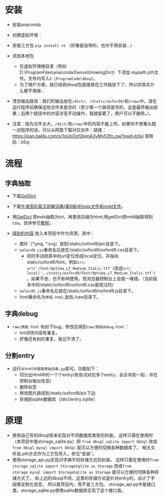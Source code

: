 # 安装

- 安装anaconda

- 创建虚拟环境：

- 安装三方包
  `pip install re` （好像是自带的，也许不用安装...）

- 添加本地包

    - 在虚拟环境根目录（例如D:\ProgramFiles\anaconda3\envs\GrowingDict）下添加
      mypath.pth文件。文件内写入`E:\ProgramCode\dbsql`。
    - 为了用户方便，我已经把dbsql包直接放在工作路径下了，所以你其实什么都不用做...

- 清空输出路径：我们的输出放在`/dict/`、`/static/oxford9/`和`/raw/`中。请在运行程序前确保这些文件夹是空的（至少第一个路径是空的，这是最终输出结果；后两个路径中的内容涉及手动操作，我就留着了，用户可以不删除。）。

- 注意：因为文件太大，`/dict/`和`/raw/`中的内容不能上传。如果你不想重头跑一边程序的话，可以从网盘下载对应文件：链接：https://pan.baidu.com/s/1gUpOof2kqnA3yMy53fn_pw?pwd=b5xj 
提取码：b5xj 


# 流程
## 字典抽取
- 下载[GetDict](https://pan.baidu.com/share/link?uk=305151372&shareid=2565690867)
- 下载[牛津高阶英汉双解词典(第9版)的mdx文件和mdd文件](https://download.csdn.net/download/qq_36682526/12304563?ops_request_misc=%257B%2522request%255Fid%2522%253A%2522159336452619195265959514%2522%252C%2522scm%2522%253A%252220140713.130102334..%2522%257D&request_id=159336452619195265959514&biz_id=1&utm_medium=distribute.pc_search_result.none-task-download-2~all~top_click~default-3-12304563.ecpm_v1_rank_ctr_v4&utm_term=%E7%89%9B%E6%B4%A5%E9%AB%98%E9%98%B6%E8%8B%B1%E6%B1%89%E5%8F%8C%E8%A7%A3%E8%AF%8D%E5%85%B8)。
- 用[GetDict](E:\resource\document\1科目：COMPUTER\4科目：人工智能\1：数据\语料\牛津词典\GetDict.exe)
  把mdx抽取为txt，再更改后缀为html;用getDict把mdd抽取得到css。具体参见[教程](http://www.ducidian.com/forum.php?mod=viewthread&tid=178)。
- [得到的内容](E:\resource\document\1科目：COMPUTER\4科目：人工智能\1：数据\语料\牛津词典\牛津高阶英汉双解词典(第9版)_V2.0\牛津高阶英汉双解词典(第9版)_V2.0(抽取))
  放入本项目中作为资源，其中：
  
    - 图片（*.png, *.svg）放到/static/oxford9/pic目录下。
    - `oalecd9.css`重命名后放在/static/oxford9/oxford9.css目录下。
        - 同时手动把其中的url定位改成local定位，并指向static/oxford9/font。例如`src: url('/font/Optima_LT_Medium_Italic.ttf')`改成`src: local('../static/oxford9/font/Optima_LT_Medium_Italic.ttf')`。如果不改，也不影响使用，但浏览器控制台上会报一堆错。（当前版本中的/static/oxford9/oxford9.css是改过的）
    - `oalecd9.js`重命名后放在/static/oxford9/oxford9.js目录下。
    - html重命名为`原版.html`,放到./raw目录下。

## 字典debug
- `raw/原版.html` 有如下bug，修改后得到`raw/原版debug.html` ：
  - lint词项内容有重复。
  - 好像还有别的重复，我记不清了。
  
## 分割entry
- 运行`从html中提取原始词条.py`即可。功能如下：
    - 切分出html中的一个个entry(有些词对应多个entry，会合并到一起，并在控制台输出信息)
    - 删除<head>标签
    - 修改图片路径到/static/oxford9/pic下边
    - 存储到sqlite数据库（/dict/entry.sqlite）

# 原理
* 使用自己写的dbsql库来实现对不同数据库类型的封装。
  这样只需在使用时（本项目中是storage_sqlite.py）把
  `from dbsql_sqlite import DbSql`
  改成`from dbsql_mysql import DbSql`
  就可以方便的切换各种数据库了。 
  相关文件由.pth方式作为三方包导入，参见“安装”。
* 使用storage_api.py实现对字典不同存储方式的封装。
  这样只需在使用时`from storage_sqlite import StorageSqlite as Storage`
  改成`from storage_mysql import StorageSqlite as Storage`
  就可以方便的切换各种存储方式了。 
  和上边的dbsql不同，这里的存储方式是针对entry的，设计了字段等定制化信息，
  所以是项目内，而不是三方包。
  storage_api.py中是接口类。storage_sqlite.py使用sqlite数据库实现了这个接口类。
